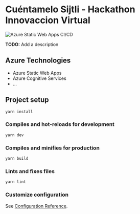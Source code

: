 # Cuéntamelo Sijtli - Hackathon Innovaccion Virtual

![Azure Static Web Apps CI/CD](https://github.com/daviddesmet/sijtli/workflows/Azure%20Static%20Web%20Apps%20CI/CD/badge.svg)

**TODO:** Add a description

## Azure Technologies

- Azure Static Web Apps
- Azure Cognitive Services
- ...

## Project setup

```
yarn install
```

### Compiles and hot-reloads for development

```
yarn dev
```

### Compiles and minifies for production

```
yarn build
```

### Lints and fixes files

```
yarn lint
```

### Customize configuration

See [Configuration Reference](https://cli.vuejs.org/config/).
